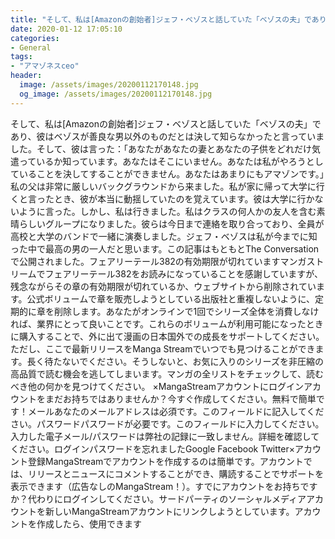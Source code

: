 ```yaml
---
title: "そして、私は[Amazonの創始者]ジェフ・ベゾスと話していた「ベゾスの夫」であり、彼はベゾスが善良な男以外のものだとは決して知らなかったと言っていました。"
date: 2020-01-12 17:05:10
categories:
- General
tags:
- "アマゾネスceo"
header:
  image: /assets/images/20200112170148.jpg
  og_image: /assets/images/20200112170148.jpg
---
```


そして、私は[Amazonの創始者]ジェフ・ベゾスと話していた「ベゾスの夫」であり、彼はベゾスが善良な男以外のものだとは決して知らなかったと言っていました。そして、彼は言った：「あなたがあなたの妻とあなたの子供をどれだけ気遣っているか知っています。あなたはそこにいません。あなたは私がやろうとしていることを決してすることができません。あなたはあまりにもアマゾンです。」私の父は非常に厳しいバックグラウンドから来ました。私が家に帰って大学に行くと言ったとき、彼が本当に動揺していたのを覚えています。彼は大学に行かないように言った。しかし、私は行きました。私はクラスの何人かの友人を含む素晴らしいグループになりました。彼らは今日まで連絡を取り合っており、全員が高校と大学のバンドで一緒に演奏しました。ジェフ・ベゾスは私が今までに知った中で最高の男の一人だと思います。この記事はもともとThe Conversationで公開されました。フェアリーテール382の有効期限が切れていますマンガストリームでフェアリーテール382をお読みになっていることを感謝していますが、残念ながらその章の有効期限が切れているか、ウェブサイトから削除されています。公式ボリュームで章を販売しようとしている出版社と重複しないように、定期的に章を削除します。あなたがオンラインで1回でシリーズ全体を消費しなければ、業界にとって良いことです。これらのボリュームが利用可能になったときに購入することで、外に出て漫画の日本国外での成長をサポートしてください。ただし、ここで最新リリースをManga Streamでいつでも見つけることができます。長く待たないでください。そうしないと、お気に入りのシリーズを非圧縮の高品質で読む機会を逃してしまいます。マンガの全リストをチェックして、読むべき他の何かを見つけてください。 ×MangaStreamアカウントにログインアカウントをまだお持ちではありませんか？今すぐ作成してください。無料で簡単です！メールあなたのメールアドレスは必須です。このフィールドに記入してください。パスワードパスワードが必要です。このフィールドに入力してください。入力した電子メール/パスワードは弊社の記録に一致しません。詳細を確認してください。ログインパスワードを忘れましたGoogle Facebook Twitter×アカウント登録MangaStreamでアカウントを作成するのは簡単です。アカウントでは、リリースとニュースにコメントすることができ、購読することでサポートを表示できます（広告なしのMangaStream！）。すでにアカウントをお持ちですか？代わりにログインしてください。サードパーティのソーシャルメディアアカウントを新しいMangaStreamアカウントにリンクしようとしています。アカウントを作成したら、使用できます
